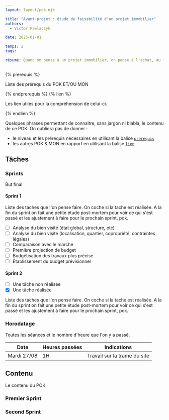 ```yaml
---
layout: layout/pok.njk

title: "Avant-projet : étude de faisabilité d'un projet immobilier"
authors:
  - Victor Pawlaczyk

date: 2025-01-01

temps: 2
tags:

résumé: Quand on pense à un projet immobilier, on pense à l'achat, au financement et éventuellement aux travaux. Cependant, y penser ne suffit pas ! Ce POK a pour objectif de formaliser une étude d'avant projet pour un investissement immobilier.
---
```


{% prerequis %}

Liste des prérequis du POK ET/OU MON

{% endprerequis %}
{% lien %}

Les lien utiles pour la compréhension de celui-ci.

{% endlien %}

Quelques phrases permettant de connaître, sans jargon ni blabla, le contenu de ce POK. On oubliera pas de donner :

- le niveau et les prérequis nécessaires en utilisant la balise [`prerequis`](/cs/contribuer-au-site/#prerequis)
- les autres POK & MON en rapport en utilisant la balise [`lien`](/cs/contribuer-au-site/#lien)

## Tâches

### Sprints

But final.

#### Sprint 1

Liste des taches que l'on pense faire. On coche si la tache est réalisée. A la fin du sprint on fait une petite étude post-mortem pour voir ce qui s'est passé et les ajustement à faire pour le prochain sprint, pok.

- [ ] Analyse du bien visité (état global, structure, etc)
- [ ] Analyse du bien visité (localisation, quartier, copropriété, contraintes légales)
- [ ] Comparaison avec le marché
- [ ] Première projection de budget
- [ ] Budgétisation des travaux plus précise
- [ ] Etablissement du budget prévisionnel

#### Sprint 2

- [ ] Une tâche non réalisée
- [x] Une tâche réalisée

Liste des taches que l'on pense faire. On coche si la tache est réalisée. A la fin du sprint on fait une petite étude post-mortem pour voir ce qui s'est passé et les ajustement à faire pour le prochain sprint, pok.

### Horodatage

Toutes les séances et le nombre d'heure que l'on y a passé.

| Date | Heures passées | Indications |
| -------- | -------- |-------- |
| Mardi 27/08  | 1H  | Travail sur la trame du site |

## Contenu

Le contenu du POK.

### Premier Sprint

### Second Sprint
